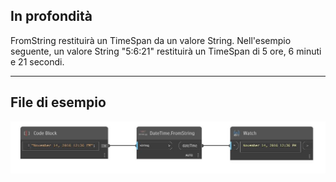 ## In profondità
FromString restituirà un TimeSpan da un valore String. Nell'esempio seguente, un valore String "5:6:21" restituirà un TimeSpan di 5 ore, 6 minuti e 21 secondi.
___
## File di esempio

![FromString](./DSCore.DateTime.FromString_img.jpg)


